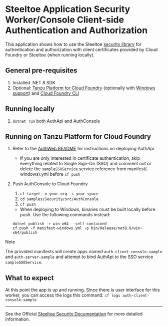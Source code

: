 # Steeltoe Application Security Worker/Console Client-side Authentication and Authorization

This application shows how to use the Steeltoe [security library](https://docs.steeltoe.io/api/v4/security/) for authentication and authorization with client certificates provided by Cloud Foundry or Steeltoe (when running locally).

## General pre-requisites

1. Installed .NET 8 SDK
1. Optional: [Tanzu Platform for Cloud Foundry](https://techdocs.broadcom.com/us/en/vmware-tanzu/platform/tanzu-platform-for-cloud-foundry/10-0/tpcf/concepts-overview.html)
   (optionally with [Windows support](https://techdocs.broadcom.com/us/en/vmware-tanzu/platform/tanzu-platform-for-cloud-foundry/10-0/tpcf/toc-tasw-install-index.html))
   and [Cloud Foundry CLI](https://github.com/cloudfoundry/cli)

## Running locally

1. `dotnet run` both AuthApi and AuthConsole

## Running on Tanzu Platform for Cloud Foundry

1. Refer to the [AuthWeb README](../AuthWeb/README.md) for instructions on deploying AuthApi
   * If you are only interested in certificate authentication, skip everything related to Single Sign-On (SSO) and comment out or delete the `sampleSSOService` service reference from manifest(-windows).yml before `cf push`

1. Push AuthConsole to Cloud Foundry
   1. `cf target -o your-org -s your-space`
   1. `cd samples/Security/src/AuthConsole`
   1. `cf push`
     * When deploying to Windows, binaries must be built locally before push. Use the following commands instead:

     ```shell
     dotnet publish -r win-x64 --self-contained
     cf push -f manifest-windows.yml -p bin/Release/net8.0/win-x64/publish
     ```

> [!NOTE]
> The provided manifests will create apps named `auth-client-console-sample` and `auth-server-sample`
> and attempt to bind AuthApi to the SSO service `sampleSSOService`.

## What to expect

At this point the app is up and running. Since there is user interface for this worker, you can access the logs this command: `cf logs auth-client-console-sample`

---

See the Official [Steeltoe Security Documentation](https://docs.steeltoe.io/api/v4/security/) for more detailed information.
